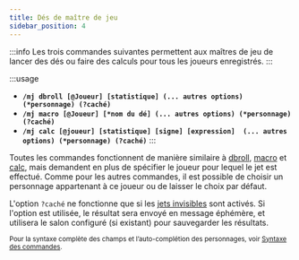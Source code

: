 ```yaml
---
title: Dés de maître de jeu
sidebar_position: 4
---
```


:::info
Les trois commandes suivantes permettent aux maîtres de jeu de lancer des dés ou faire des calculs pour tous les joueurs enregistrés.
:::

:::usage
- **`/mj dbroll [@Joueur] [statistique] (... autres options) (*personnage) (?caché)`**
- **`/mj macro [@Joueur] [*nom du dé] (... autres options) (*personnage) (?caché)`**
- **`/mj calc [@joueur] [statistique] [signe] [expression]  (... autres options) (*personnage) (?caché)`**
:::

Toutes les commandes fonctionnent de manière similaire à [dbroll](./dice.mdx#dbroll-dbroll), [macro](./dice.mdx#macro-macro) et [calc](./calc.mdx#basé-sur-des-statistiques-calc), mais demandent en plus de spécifier le joueur pour lequel le jet est effectué. Comme pour les autres commandes, il est possible de choisir un personnage appartenant à ce joueur ou de laisser le choix par défaut.

L'option `?caché` ne fonctionne que si les [jets invisibles](../../config/threads.md#jets-invisibles) sont activés. Si l'option est utilisée, le résultat sera envoyé en message éphémère, et utilisera le salon configuré (si existant) pour sauvegarder les résultats.

<small>Pour la syntaxe complète des champs et l’auto-complétion des personnages, voir [Syntaxe des commandes](../../introduction/format.mdx).</small>
